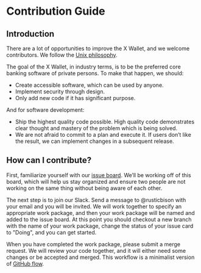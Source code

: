 # Contribution Guide

## Introduction
There are a lot of opportunities to improve the X Wallet, and we welcome contributors. We follow the [Unix philosophy](http://homepage.cs.uri.edu/~thenry/resources/unix_art/ch01s06.html).

The goal of the X Wallet, in industry terms, is to be the preferred core banking software of private persons. To make that happen, we should:

* Create accessible software, which can be used by anyone.
* Implement security through design.
* Only add new code if it has significant purpose.

And for software development:

* Ship the highest quality code possible. High quality code demonstrates clear thought and mastery of the problem which is being solved.  
* We are not afraid to commit to a plan and execute it. If users don’t like the result, we can implement changes in a subsequent release.

## How can I contribute?

First, familiarize yourself with our [issue board](https://gitlab.com/rusticbison/xwallet/boards?=). We’ll be working off of this board, which will help us stay organized and ensure two people are not working on the same thing without being aware of each other.

The next step is to join our Slack. Send a message to @rusticbison with your email and you will be invited. We will work together to specify an appropriate work package, and then your work package will be named and added to the issue board. At this point you should checkout a new branch with the name of your work package, change the status of your issue card to "Doing", and you can get started.

When you have completed the work package, please submit a merge request. We will review your code together, and it will either need some changes or be accepted and merged. This workflow is a minimalist version of [GitHub flow](https://about.gitlab.com/2014/09/29/gitlab-flow/).
